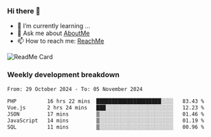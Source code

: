 ### Hi there 👋

- 🌱 I’m currently learning ...
- 💬 Ask me about [AboutMe](https://www.itzcy.com/about)
- 📫 How to reach me: [ReachMe](https://www.itzcy.com/about)

![ReadMe Card](https://github-readme-stats-ten-gilt.vercel.app/api?username=SuperChenYun&show_icons=true&title_color=fff&icon_color=79ff97&text_color=9f9f9f&bg_color=151515&hide_border=true)

### Weekly development breakdown
<!--START_SECTION:waka-->

```txt
From: 29 October 2024 - To: 05 November 2024

PHP          16 hrs 22 mins  █████████████████████░░░░   83.43 %
Vue.js       2 hrs 24 mins   ███░░░░░░░░░░░░░░░░░░░░░░   12.23 %
JSON         17 mins         ▒░░░░░░░░░░░░░░░░░░░░░░░░   01.46 %
JavaScript   14 mins         ▒░░░░░░░░░░░░░░░░░░░░░░░░   01.19 %
SQL          11 mins         ▒░░░░░░░░░░░░░░░░░░░░░░░░   00.96 %
```

<!--END_SECTION:waka-->
